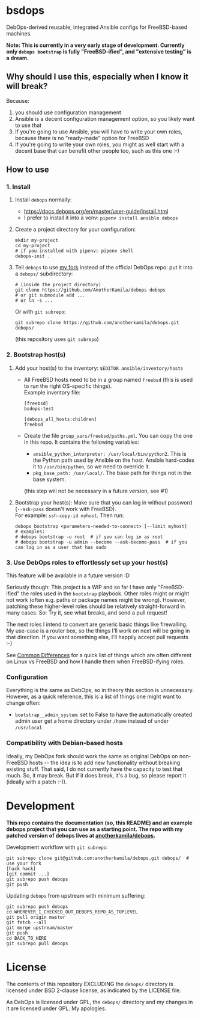 # bsdops

DebOps-derived reusable, integrated Ansible configs for FreeBSD-based machines.

**Note: This is currently in a very early stage of development. Currently only `debops bootstrap` is fully "FreeBSD-ified", and "extensive testing" is a dream.**

## Why should I use this, especially when I know it will break?

Because:

1. you should use configuration management
2. Ansible is a decent configuration management option, so you likely want to use that
3. If you're going to use Ansible, you will have to write your own roles, because there is no "ready-made" option for FreeBSD
4. If you're going to write your own roles, you might as well start with a decent base that can benefit other people too, such as this one :-)

## How to use

### 1. Install

1.  Install `debops` normally:
    * https://docs.debops.org/en/master/user-guide/install.html
    * I prefer to install it into a venv: `pipenv install ansible debops`

2.  Create a project directory for your configuration:
    ```
    mkdir my-project
    cd my-project
    # if you installed with pipenv: pipenv shell
    debops-init .
    ```

3.  Tell `debops` to use [my fork](https://github.com/AnotherKamila/debops) instead of the official DebOps repo: put it into a `debops/` subdirectory:
    ```
    # (inside the project directory)
    git clone https://github.com/AnotherKamila/debops debops
    # or git submodule add ...
    # or ln -s ...
    ```

    Or with `git subrepo`:
    ```
    git subrepo clone https://github.com/anotherkamila/debops.git debops/
    ```
    
    (this repository uses `git subrepo`)

### 2. Bootstrap host(s)

1.  Add your host(s) to the inventory: `$EDITOR ansible/inventory/hosts`
    * All FreeBSD hosts need to be in a group named `freebsd`  (this is used to run the right OS-specific things).  
      Example inventory file:
      ```
      [freebsd]
      bsdops-test

      [debops_all_hosts:children]
      freebsd
      ```
    * Create the file `group_vars/freebsd/paths.yml`. You can copy the one in this repo. It contains the following variables:
      * `ansible_python_interpreter: /usr/local/bin/python2`. This is the Python path used by Ansible on the host. Ansible hard-codes it to `/usr/bin/python`, so we need to override it.
      * `pkg_base_path: /usr/local/`. The base path for things not in the base system.
      
      (this step will not be necessary in a future version, see #1)

2.  Bootstrap your host(s):
    Make sure that you can log in without password (`--ask-pass` doesn't work with FreeBSD).  
    For example: `ssh-copy-id myhost`.
    Then run:
    ```
    debops bootstrap <parameters-needed-to-connect> [--limit myhost]
    # examples:
    # debops bootstrap -u root  # if you can log in as root
    # debops bootstrap -u admin --become --ask-become-pass  # if you can log in as a user that has sudo
    ```

### 3. Use DebOps roles to effortlessly set up your host(s)

This feature will be available in a future version :D

Seriously though: This project is a WIP and so far I have only "FreeBSD-ified" the roles used in the `bootstrap` playbook. Other roles might or might not work (often e.g. paths or package names might be wrong). However, patching these higher-level roles should be relatively straight-forward in many cases. So: Try it, see what breaks, and send a pull request!

The next roles I intend to convert are generic basic things like firewalling. My use-case is a router box, so the things I'll work on next will be going in that direction. If you want something else, I'll happily accept pull requests :-)

See [Common Differences](https://github.com/AnotherKamila/bsdops/wiki/Common-Differences) for a quick list of things which are often different on Linux vs FreeBSD and how I handle them when FreeBSD-ifying roles.

### Configuration

Everything is the same as DebOps, so in theory this section is unnecessary. However, as a quick reference, this is a list of things one might want to change often:

* `bootstrap__admin_system`: set to False to have the automatically created admin user get a home directory under `/home` instead of under `/usr/local`.

### Compatibility with Debian-based hosts

Ideally, my DebOps fork should work the same as original DebOps on non-FreeBSD hosts -- the idea is to add new functionality without breaking existing stuff. That said, I do not currently have the capacity to test that much. So, it may break. But if it does break, it's a bug, so please report it (ideally with a patch :-)).

# Development

**This repo contains the documentation (so, this README) and an example debops project that you can use as a starting point. The repo with my patched version of debops lives at [anotherkamila/debops](https://github.com/AnotherKamila/debops).**

Development workflow with `git subrepo`:

```
git subrepo clone git@github.com:anotherkamila/debops.git debops/  # use your fork
[hack hack]
[git commit ...]
git subrepo push debops
git push

```

Updating `debops` from upstream with minimum suffering:

```
git subrepo push debops
cd WHEREVER_I_CHECKED_OUT_DEBOPS_REPO_AS_TOPLEVEL
git pull origin master
git fetch --all
git merge upstream/master
git push
cd BACK_TO_HERE
git subrepo pull debops
```

# License

The contents of this repository EXCLUDING the `debops/` directory is licensed under BSD 2-clause license, as indicated by the LICENSE file.

As DebOps is licensed under GPL, the `debops/` directory and my changes in it are licensed under GPL. My apologies.
